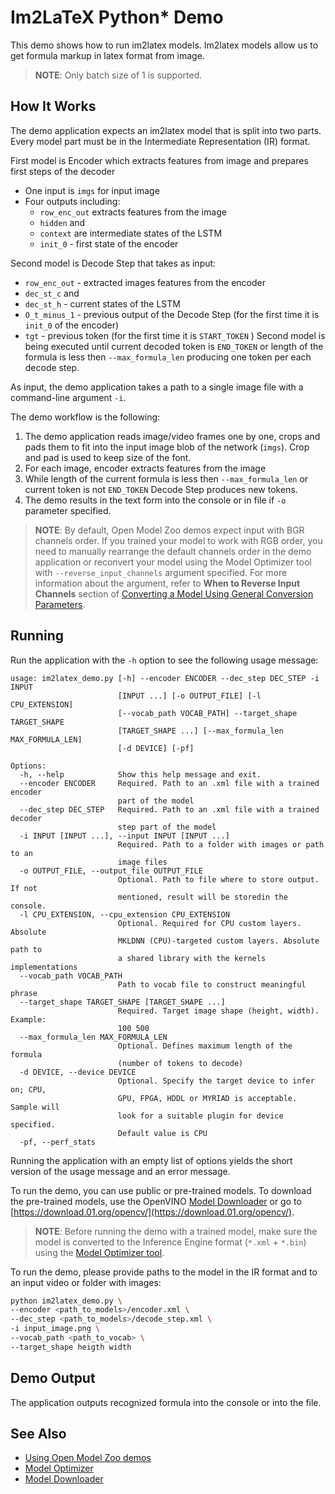 # Im2LaTeX Python* Demo

This demo shows how to run im2latex models. Im2latex models allow us to get formula markup in latex format from image.

> **NOTE**: Only batch size of 1 is supported.

## How It Works

The demo application expects an im2latex model that is split into two parts. Every model part must be in the Intermediate Representation (IR) format.

First model is Encoder which extracts features from image and prepares first steps of the decoder

* One input is `imgs` for input image 
* Four outputs including:
    * `row_enc_out` extracts features from the image
    * `hidden` and 
    * `context` are intermediate states of the LSTM
    * `init_0` - first state of the encoder

Second model is Decode Step that takes as input:
* `row_enc_out` - extracted images features from the encoder
* `dec_st_c` and
* `dec_st_h` - current states of the LSTM
* `O_t_minus_1` - previous output of the Decode Step (for the first time it is `init_0` of the encoder)
* `tgt` - previous token (for the first time it is `START_TOKEN` )
Second model is being executed until current decoded token is `END_TOKEN` or length of the formula is less then `--max_formula_len` producing one token per each decode step.

As input, the demo application takes a path to a single image file with a command-line argument `-i`.

The demo workflow is the following:

1. The demo application reads image/video frames one by one, crops and pads them to fit into the input image blob of the network (`imgs`). Crop and pad is used to keep size of the font.
2. For each image, encoder extracts features from the image
3. While length of the current formula is less then `--max_formula_len` or current token is not `END_TOKEN` Decode Step produces new tokens.
5. The demo results in the text form into the console or in file if `-o` parameter specified. 

> **NOTE**: By default, Open Model Zoo demos expect input with BGR channels order. If you trained your model to work with RGB order, you need to manually rearrange the default channels order in the demo application or reconvert your model using the Model Optimizer tool with `--reverse_input_channels` argument specified. For more information about the argument, refer to **When to Reverse Input Channels** section of [Converting a Model Using General Conversion Parameters](https://docs.openvinotoolkit.org/latest/_docs_MO_DG_prepare_model_convert_model_Converting_Model_General.html).

## Running

Run the application with the `-h` option to see the following usage message:

```
usage: im2latex_demo.py [-h] --encoder ENCODER --dec_step DEC_STEP -i INPUT
                        [INPUT ...] [-o OUTPUT_FILE] [-l CPU_EXTENSION]
                        [--vocab_path VOCAB_PATH] --target_shape TARGET_SHAPE
                        [TARGET_SHAPE ...] [--max_formula_len MAX_FORMULA_LEN]
                        [-d DEVICE] [-pf]

Options:
  -h, --help            Show this help message and exit.
  --encoder ENCODER     Required. Path to an .xml file with a trained encoder
                        part of the model
  --dec_step DEC_STEP   Required. Path to an .xml file with a trained decoder
                        step part of the model
  -i INPUT [INPUT ...], --input INPUT [INPUT ...]
                        Required. Path to a folder with images or path to an
                        image files
  -o OUTPUT_FILE, --output_file OUTPUT_FILE
                        Optional. Path to file where to store output. If not
                        mentioned, result will be storedin the console.
  -l CPU_EXTENSION, --cpu_extension CPU_EXTENSION
                        Optional. Required for CPU custom layers. Absolute
                        MKLDNN (CPU)-targeted custom layers. Absolute path to
                        a shared library with the kernels implementations
  --vocab_path VOCAB_PATH
                        Path to vocab file to construct meaningful phrase
  --target_shape TARGET_SHAPE [TARGET_SHAPE ...]
                        Required. Target image shape (height, width). Example:
                        100 500
  --max_formula_len MAX_FORMULA_LEN
                        Optional. Defines maximum length of the formula
                        (number of tokens to decode)
  -d DEVICE, --device DEVICE
                        Optional. Specify the target device to infer on; CPU,
                        GPU, FPGA, HDDL or MYRIAD is acceptable. Sample will
                        look for a suitable plugin for device specified.
                        Default value is CPU
  -pf, --perf_stats
```

Running the application with an empty list of options yields the short version of the usage message and an error message.

To run the demo, you can use public or pre-trained models. To download the pre-trained models, use the OpenVINO [Model Downloader](../../../tools/downloader/README.md) or go to [https://download.01.org/opencv/](https://download.01.org/opencv/).

> **NOTE**: Before running the demo with a trained model, make sure the model is converted to the Inference Engine format (`*.xml` + `*.bin`) using the [Model Optimizer tool](https://docs.openvinotoolkit.org/latest/_docs_MO_DG_Deep_Learning_Model_Optimizer_DevGuide.html).

To run the demo, please provide paths to the model in the IR format and to an input video or folder with images:
```bash
python im2latex_demo.py \
--encoder <path_to_models>/encoder.xml \
--dec_step <path_to_models>/decode_step.xml \
-i input_image.png \
--vocab_path <path_to_vocab> \
--target_shape heigth width 
```

## Demo Output

The application outputs recognized formula into the console or into the file.

## See Also
* [Using Open Model Zoo demos](../../README.md)
* [Model Optimizer](https://docs.openvinotoolkit.org/latest/_docs_MO_DG_Deep_Learning_Model_Optimizer_DevGuide.html)
* [Model Downloader](../../../tools/downloader/README.md)
